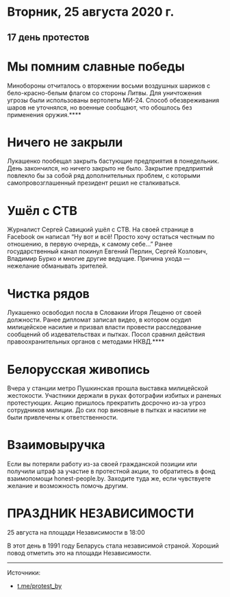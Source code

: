 # Вторник, 25 августа 2020 г.
## 17 день протестов

# Мы помним славные победы

Минобороны отчиталось о вторжении восьми воздушных шариков с бело-красно-белым флагом со стороны Литвы. Для уничтожения угрозы были использованы вертолеты МИ-24. Способ обезвреживания шаров не уточнялся, но военные сообщают, что обошлось без применения оружия.****



# Ничего не закрыли

Лукашенко пообещал закрыть бастующие предприятия в понедельник. День закончился, но ничего закрыто не было. Закрытие предприятий повлекло бы за собой ряд дополнительных проблем, с которыми самопровозглашенный президент решил не сталкиваться.

# Ушёл с СТВ

Журналист Сергей Савицкий ушёл с СТВ. На своей странице в Facebook он написал “Ну вот и всё\! Просто хочу остаться честным по отношению, в первую очередь, к самому себе…” Ранее государственный канал покинул Евгений Перлин, Сергей Козлович, Владимир Бурко и многие другие ведущие. Причина ухода — нежелание обманывать зрителей.



# Чистка рядов

Лукашенко освободил посла в Словакии Игоря Лещеню от своей должности. Ранее дипломат записал видео, в котором осудил милицейское насилие и призвал власти провести расследование сообщений об издевательствах и пытках. Посол сравнил действия правоохранительных органов с методами НКВД.****

# Белорусская живопись

Вчера у станции метро Пушкинская прошла выставка милицейской жестокости. Участники держали в руках фотографии избитых и раненых протестующих. Акцию пришлось прекратить досрочно из-за угроз сотрудников милиции. До сих пор виновные в пытках и насилии не были привлечены к ответственности.



# Взаимовыручка

Если вы потеряли работу из-за своей гражданской позиции или получили штраф за участие в протестной акции, то обратитесь в фонд взаимопомощи honest-people.by. Заходите туда же, если чувствуете желание и возможность помочь другим.





# ПРАЗДНИК НЕЗАВИСИМОСТИ

25 августа на площади Независимости в 18:00

В этот день в 1991 году Беларусь стала независимой страной. Хороший повод отметить это на площади Независимости.

---

Источники: 

- [t.me/protest\_by](https://t.me/protest_by)
